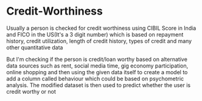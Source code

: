 # Credit-Worthiness

Usually a person is checked for credit worthiness using CIBIL Score in India and FICO in the US(It's a 3 digit number) which is based on repayment history, credit utilization, length of credit history, types of credit and many other quantitative data

But I'm checking if the person is credit/loan worthy based on alternative data sources such as rent, social media time, gig economy participation, online shopping and then using the given data itself to create a model to add a column called behaviour which could be based on psychometric analysis. The modified dataset is then used to predict whether the user is credit worthy or not  
